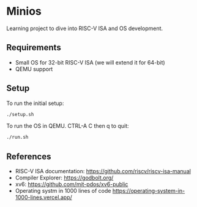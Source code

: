 # Minios

Learning project to dive into RISC-V ISA and OS development.

## Requirements

- Small OS for 32-bit RISC-V ISA (we will extend it for 64-bit)
- QEMU support

## Setup

To run the initial setup:
```bash
./setup.sh 
```

To run the OS in QEMU. CTRL-A C then q to quit:
```bash
./run.sh
```

## References

- RISC-V ISA documentation: https://github.com/riscv/riscv-isa-manual
- Compiler Explorer: https://godbolt.org/
- xv6: https://github.com/mit-pdos/xv6-public
- Operating systm in 1000 lines of code https://operating-system-in-1000-lines.vercel.app/